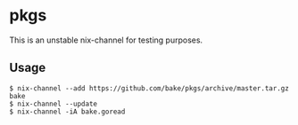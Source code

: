 # pkgs

This is an unstable nix-channel for testing purposes.

## Usage

```
$ nix-channel --add https://github.com/bake/pkgs/archive/master.tar.gz bake
$ nix-channel --update
$ nix-channel -iA bake.goread
```
